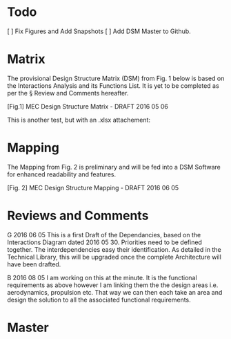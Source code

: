 # Todo
[ ] Fix Figures and Add Snapshots
[ ] Add DSM Master to Github.

# Matrix
The provisional Design Structure Matrix (DSM) from Fig. 1 below is based on the Interactions Analysis and its Functions List.
It is yet to be completed as per the § Review and Comments hereafter.


[Fig.1] MEC Design Structure Matrix - DRAFT 2016 05 06

This is another test, but with an .xlsx attachement:


# Mapping
The Mapping from Fig. 2 is preliminary and will be fed into a DSM Software for enhanced readability and features.


[Fig. 2] MEC Design Structure Mapping - DRAFT 2016 06 05


# Reviews and Comments
G 2016 06 05
This is a first Draft of the Dependancies, based on the Interactions Diagram dated 2016 05 30.
Priorities need to be defined together.
The interdependencies easy their identification. As detailed in the Technical Library, this will be upgraded once the complete Architecture will have been drafted.

B 2016 08 05
I am working on this at the minute. It is the functional requirements as above however I am linking them the the design areas i.e. aerodynamics, propulsion etc. That way we can then each take an area and design the solution to all the associated functional requirements.





# Master
